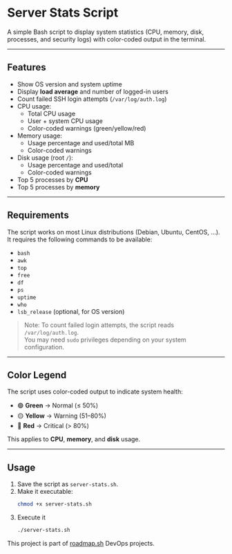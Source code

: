 # Server Stats Script

A simple Bash script to display system statistics (CPU, memory, disk, processes, and security logs) with color-coded output in the terminal.

---

## Features
- Show OS version and system uptime
- Display **load average** and number of logged-in users
- Count failed SSH login attempts (`/var/log/auth.log`)
- CPU usage:
  - Total CPU usage
  - User + system CPU usage
  - Color-coded warnings (green/yellow/red)
- Memory usage:
  - Usage percentage and used/total MB
  - Color-coded warnings
- Disk usage (root `/`):
  - Usage percentage and used/total
  - Color-coded warnings
- Top 5 processes by **CPU**
- Top 5 processes by **memory**

---

## Requirements
The script works on most Linux distributions (Debian, Ubuntu, CentOS, ...). It requires the following commands to be available:
- `bash`
- `awk`
- `top`
- `free`
- `df`
- `ps`
- `uptime`
- `who`
- `lsb_release` (optional, for OS version)

> Note: To count failed login attempts, the script reads `/var/log/auth.log`.  
> You may need `sudo` privileges depending on your system configuration.

---

## Color Legend
The script uses color-coded output to indicate system health:

- 🟢 **Green** → Normal (≤ 50%)  
- 🟡 **Yellow** → Warning (51–80%)  
- 🔴 **Red** → Critical (> 80%)  

This applies to **CPU**, **memory**, and **disk** usage.

---

## Usage
1. Save the script as `server-stats.sh`.
2. Make it executable:
   ```bash
   chmod +x server-stats.sh
3. Execute it
   ```bash
   ./server-stats.sh

This project is part of [roadmap.sh](https://roadmap.sh/projects/server-stats) DevOps projects.

